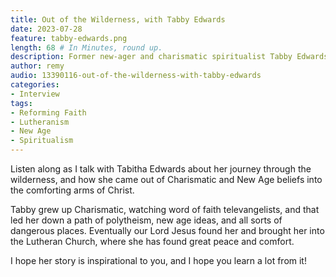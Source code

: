 ```yaml
---
title: Out of the Wilderness, with Tabby Edwards
date: 2023-07-28
feature: tabby-edwards.png
length: 68 # In Minutes, round up.
description: Former new-ager and charismatic spiritualist Tabby Edwards describes her journey to confessional Lutheranism.
author: remy
audio: 13390116-out-of-the-wilderness-with-tabby-edwards
categories:
- Interview
tags: 
- Reforming Faith
- Lutheranism
- New Age
- Spiritualism
---
```


Listen along as I talk with Tabitha Edwards about her journey through the wilderness, and how she came out of Charismatic and New Age beliefs into the comforting arms of Christ. 

Tabby grew up Charismatic, watching word of faith televangelists, and that led her down a path of polytheism, new age ideas, and all sorts of dangerous places. Eventually our Lord Jesus found her and brought her into the Lutheran Church, where she has found great peace and comfort.

I hope her story is inspirational to you, and I hope you learn a lot from it!